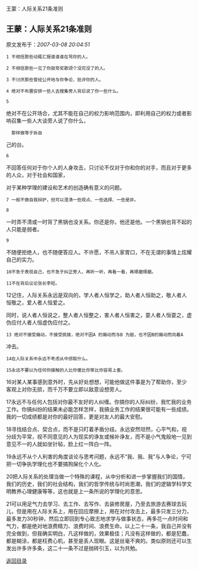 王蒙：人际关系21条准则
## 王蒙：人际关系21条准则

 原文发布于：*2007-03-08 20:04:51*

    1 不相信那些动辄汇报谁谁谁在骂你的人。

    2 不相信那些一见了你就夸奖歌颂个没完没了的人。

    3 不讨厌那些曾经公开地与你争论、批评你的人。

    4 绝对不布置安排一些人去搜集旁人背后说了你一些什么。

    5
绝对不在公开场合，尤其不能在自己的权力影响范围内，即利用自己的权力或者影响召集一些人大谈旁人说了你什么，

      那样做等于拆自 
己的台。

    6
不回答任何对于你个人的人身攻击，只讨论不仅对于你和你的对手，而且对于更多的人众，对于社会和国家，

      
对于某种学理的建设和艺术的创造确有意义的问题。

    7 一般不做自我辩护，但可以澄清一些观点、一些选择、一些是非。

    8
一时弄不清或一时背了黑锅也没关系。你还是你，他还是他。一个黑锅也背不起的人只能是弱者。

    9
不随便拒绝人，也不随便答应人。不许愿，不吊人家胃口，不在无谓的事情上炫耀自己的实力。

    10不急于表现自己，也不急于纠正旁人，再听一听，再看一看，再琢磨琢磨。

    11不在背后议论张长李短。

   
12记住，人际关系永远是双向的，学人者人恒学之，助人者人恒助之，敬人者人恒敬之，爱人者人恒爱之。

       
同时，说人者人恒说之，整人者人恒整之，害人者人恒害之，耍人者人恒耍之，虚伪应付人者人恒虚伪应付之。

    13 绝对不接受煽动，不接受挑拨，绝对不因A 的煽动而与B 为敌，也不因B的煽动而向着A
冲去。

    14在人际关系中永远不考虑从中捞取什么。

    15永远不要以为任何你接触的人比你傻比你笨比你容易上套。

   
16对某人某事感到意外时，先从好处想想，可能他做这件事是为了帮助你，至少客观上对你无损，而千万不要立即以敌意设想旁人。

   
17永远不与任何人包括对你最不友好的人纠缠。你搞你的人际纠纷，我忙我的业务工作。你搞纠纷的结果未必能怎样怎样，我搞业务工作的结果很可能有一些成绩。我的一切成绩都是对你的最好回答，更是对友人的最大安慰。

   
18寻找结合点、契合点，而不是只盯着矛盾分歧。永远安然坦然，心平气和，视分歧为平常，视不同意见的人为现实的诤友或候补诤友，而不是小气鬼般地一见到意见不一的人就如坐针毡，脸上红一阵白一阵。

   
19永远不从个人利害的角度谈论与思考问题，永远不“我、我、我”与人争论，宁可把一切争执学理化也不要搞狗屎化个人化。

   
20把人际关系的处理当做一个特殊的课程，从中分析和进一步掌握我们的国情，我们的历史，我们的社会结构，我们的哲学传统与时尚思潮，我们的逻辑学科学文明教养心理健康等等，这也就是上一条所说的学理化的意思。

   
21可以用足气力去学习、去工作、去写作、去装修房屋，乃至去旅游去赛球去玩儿，但是用在人际关系上，用在回应摩擦上，用在对付攻击上，最多只发三分力，最多发力30秒钟，然后立即回到专心致志地求学与做事状态，再多花一点时间和气力，都是绝对地浪费精力、浪费时间、浪费生命。以上二十一条，我自己并没有完全做到，但我确实明白，凡这样做的，效果极佳；凡没有这样做的，都是犯蠢，都是糊涂，都是枉费心机，甚至是丢人现眼。这是丝毫不爽的。类似原则还可以生发出许多许多条，这二十一条不过是抛砖引玉，以为共勉。

 

[返回目录](index.html)
